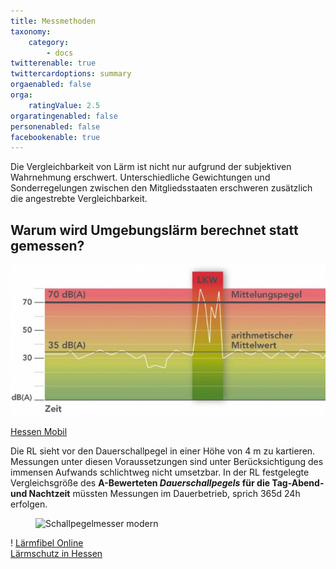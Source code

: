 ```yaml
---
title: Messmethoden
taxonomy:
    category:
        - docs
twitterenable: true
twittercardoptions: summary
orgaenabled: false
orga:
    ratingValue: 2.5
orgaratingenabled: false
personenabled: false
facebookenable: true
---
```


Die Vergleichbarkeit von Lärm ist nicht nur aufgrund der subjektiven Wahrnehmung erschwert. Unterschiedliche Gewichtungen und Sonderregelungen zwischen den Mitgliedsstaaten erschweren zusätzlich die angestrebte Vergleichbarkeit.

## Warum wird Umgebungslärm berechnet statt gemessen? 

![](Mittlungspegel-HESSENmobil.jpg)
<figcaption>
<a href="https://mobil.hessen.de/planung/l%C3%A4rmschutz/der-mittelungspegel">Hessen Mobil</a>
</figcaption>

Die RL sieht vor den Dauerschallpegel in einer Höhe von 4 m zu kartieren. Messungen unter diesen Voraussetzungen sind unter Berücksichtigung des immensen Aufwands schlichtweg nicht umsetzbar.
In der RL festgelegte Vergleichsgröße des **A-Bewerteten _Dauerschallpegels_ für die Tag-Abend- und Nachtzeit** müssten Messungen im Dauerbetrieb, sprich 365d 24h erfolgen.
<figure>
<img width="128" alt="Schallpegelmesser modern" src="https://upload.wikimedia.org/wikipedia/commons/thumb/4/46/Schallpegelmesser_modern.jpg/128px-Schallpegelmesser_modern.jpg">
<figcaption>
<a title="Beccandcal [CC BY-SA 3.0 (https://creativecommons.org/licenses/by-sa/3.0)], from Wikimedia Commons" href="https://commons.wikimedia.org/wiki/File:Schallpegelmesser_modern.jpg"></a>
</figcaption>
</figure>

! [Lärmfibel Online](http://www.staedtebauliche-laermfibel.de) <br> [Lärmschutz in Hessen](https://mobil.hessen.de/planung/l%C3%A4rmschutz/der-mittelungspegel)
